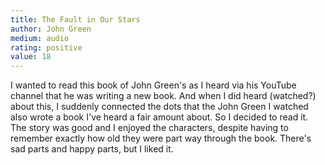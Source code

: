 ```yaml
---
title: The Fault in Our Stars
author: John Green
medium: audio
rating: positive
value: 18
---
```


I wanted to read this book of John Green's as I heard via his YouTube channel that he was writing a new book. And when I did heard (watched?) about this, I suddenly connected the dots that the John Green I watched also wrote a book I've heard a fair amount about. So I decided to read it. The story was good and I enjoyed the characters, despite having to remember exactly how old they were part way through the book. There's sad parts and happy parts, but I liked it.

